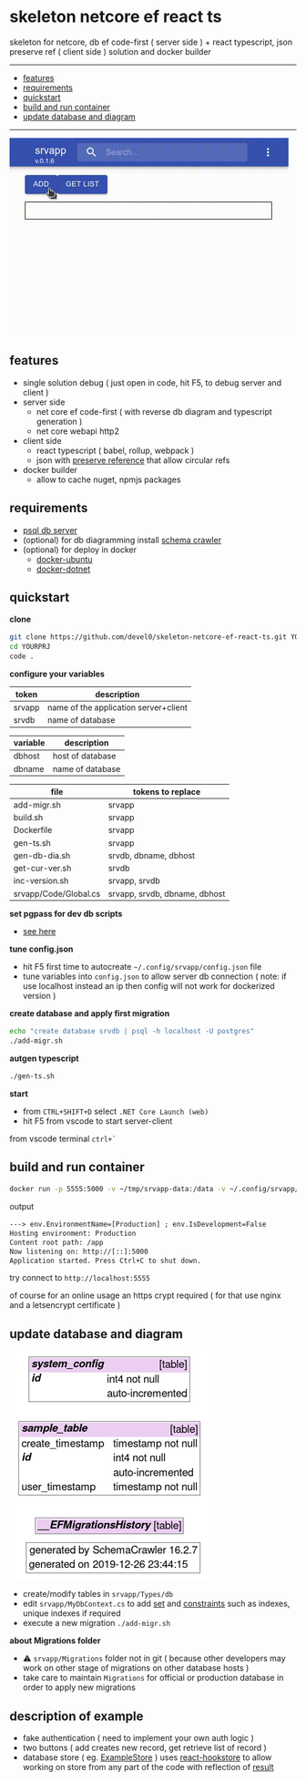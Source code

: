 # skeleton netcore ef react ts

skeleton for netcore, db ef code-first ( server side ) + react typescript, json preserve ref ( client side ) solution and docker builder

---

- [features](#features)
- [requirements](#requirements)
- [quickstart](#quickstart)
- [build and run container](#build-and-run-container)
- [update database and diagram](#update-database-and-diagram)

---

![](doc/example.gif)

## features

- single solution debug ( just open in code, hit F5, to debug server and client )
- server side
    - net core ef code-first ( with reverse db diagram and typescript generation )
    - net core webapi http2
- client side
    - react typescript ( babel, rollup, webpack )
    - json with [preserve reference](https://github.com/devel0/json-serialize-refs#readme) that allow circular refs
- docker builder
    - allow to cache nuget, npmjs packages

## requirements

- [psql db server](https://github.com/devel0/knowledge/blob/4275a7062f0126631d961afbd0c9d5b5154002d7/doc/create-pgsql-container.md)
- (optional) for db diagramming install [schema crawler](https://github.com/devel0/knowledge/blob/4275a7062f0126631d961afbd0c9d5b5154002d7/doc/psql-schema-crawler.md#L3-L9)
- (optional) for deploy in docker
    - [docker-ubuntu](https://github.com/devel0/docker-ubuntu/blob/c22ed8a57767a23c6af0ea814f693035e67a8351/README.md#L7-L12)
    - [docker-dotnet](https://github.com/devel0/docker-dotnet/blob/a7e3f3312e5f8aa66c7c401d89daf3c7b0a1dae4/README.md#L12-L17)

## quickstart

**clone**

```sh
git clone https://github.com/devel0/skeleton-netcore-ef-react-ts.git YOURPRJ
cd YOURPRJ
code .
```

**configure your variables**

| token | description |
|---|---|
| srvapp | name of the application server+client |
| srvdb | name of database |

| variable | description |
|---|---|
| dbhost | host of database |
| dbname | name of database |

| file | tokens to replace |
|---|---|
| add-migr.sh | srvapp |
| build.sh | srvapp |
| Dockerfile | srvapp |
| gen-ts.sh | srvapp |
| gen-db-dia.sh | srvdb, dbname, dbhost |
| get-cur-ver.sh | srvdb |
| inc-version.sh | srvapp, srvdb |
| srvapp/Code/Global.cs | srvapp, srvdb, dbname, dbhost |

**set pgpass for dev db scripts**

- [see here](https://github.com/devel0/knowledge/blob/4275a7062f0126631d961afbd0c9d5b5154002d7/doc/psql-password-in-file.md)

**tune config.json**

- hit F5 first time to autocreate `~/.config/srvapp/config.json` file
- tune variables into `config.json` to allow server db connection ( note: if use localhost instead an ip then config will not work for dockerized version )

**create database and apply first migration**

```sh
echo "create database srvdb | psql -h localhost -U postgres"
./add-migr.sh
```

**autgen typescript**

```sh
./gen-ts.sh
```

**start**

- from `CTRL+SHIFT+D` select `.NET Core Launch (web)`
- hit F5 from vscode to start server-client

from vscode terminal ``ctrl+` ``

## build and run container

```sh
docker run -p 5555:5000 -v ~/tmp/srvapp-data:/data -v ~/.config/srvapp/config.json:/data/config.json myapps/srvapp
```

output

```
---> env.EnvironmentName=[Production] ; env.IsDevelopment=False
Hosting environment: Production
Content root path: /app
Now listening on: http://[::]:5000
Application started. Press Ctrl+C to shut down.
```

try connect to `http://localhost:5555`

of course for an online usage an https crypt required ( for that use nginx and a letsencrypt certificate )

## update database and diagram

![](doc/db/db.png)

- create/modify tables in `srvapp/Types/db`
- edit `srvapp/MyDbContext.cs` to add [set](https://github.com/devel0/skeleton-netcore-ef-react-ts/blob/90c6e00a56434fba57119c708f7803b3ef3dffc5/srvapp/MyDbContext.cs#L112-L114) and [constraints](https://github.com/devel0/skeleton-netcore-ef-react-ts/blob/90c6e00a56434fba57119c708f7803b3ef3dffc5/srvapp/MyDbContext.cs#L89-L98) such as indexes, unique indexes if required
- execute a new migration `./add-migr.sh`

**about Migrations folder**

- :warning: `srvapp/Migrations` folder not in git ( because other developers may work on other stage of migrations on other database hosts )
- take care to maintain `Migrations` for official or production database in order to apply new migrations

## description of example

- fake authentication ( need to implement your own auth logic )
- two buttons ( add creates new record, get retrieve list of record )
- database store ( eg. [ExampleStore](srvapp/ClientApp/src/components/store/ExampleStore.tsx) ) uses [react-hookstore](https://github.com/jhonnymichel/react-hookstore#readme) to allow working on store from any part of the code with reflection of [result](https://github.com/devel0/skeleton-netcore-ef-react-ts/blob/90c6e00a56434fba57119c708f7803b3ef3dffc5/srvapp/ClientApp/src/components/Home.tsx#L35)